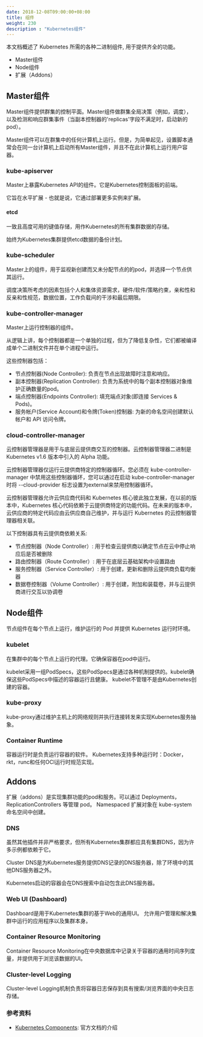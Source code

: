 ```yaml
---
date: 2018-12-08T09:00:00+08:00
title: 组件
weight: 230
description : "Kubernetes组件"
---
```


本文档概述了 Kubernetes 所需的各种二进制组件, 用于提供齐全的功能。

- Master组件
- Node组件
- 扩展（Addons）

## Master组件

Master组件提供群集的控制平面。Master组件做群集全局决策（例如，调度），以及检测和响应群集事件（当副本控制器的'replicas'字段不满足时，启动新的pod）。

Master组件可以在群集中的任何计算机上运行。但是，为简单起见，设置脚本通常会在同一台计算机上启动所有Master组件，并且不在此计算机上运行用户容器。

### kube-apiserver

Master上暴露Kubernetes API的组件。它是Kubernetes控制面板的前端。

它旨在水平扩展 - 也就是说，它通过部署更多实例来扩展。 

#### etcd

一致且高度可用的键值存储，用作Kubernetes的所有集群数据的存储。

始终为Kubernetes集群提供etcd数据的备份计划。

### kube-scheduler

Master上的组件，用于监视新创建而又未分配节点的的pod，并选择一个节点供其运行。

调度决策所考虑的因素包括个人和集体资源需求，硬件/软件/策略约束，亲和性和反亲和性规范，数据位置，工作负载间的干涉和最后期限。

### kube-controller-manager

Master上运行控制器的组件。

从逻辑上讲，每个控制器都是一个单独的过程，但为了降低复杂性，它们都被编译成单个二进制文件并在单个进程中运行。

这些控制器包括：

- 节点控制器(Node Controller): 负责在节点出现故障时注意和响应。
- 副本控制器(Replication Controller): 负责为系统中的每个副本控制器对象维护正确数量的pod。
- 端点控制器(Endpoints Controller): 填充端点对象(即连接 Services & Pods)。
- 服务帐户(Service Account)和令牌(Token)控制器: 为新的命名空间创建默认帐户和 API 访问令牌。

### cloud-controller-manager

云控制器管理器是用于与底层云提供商交互的控制器。云控制器管理器二进制是 Kubernetes v1.6 版本中引入的 Alpha 功能。

云控制器管理器仅运行云提供商特定的控制器循环。您必须在 kube-controller-manager 中禁用这些控制器循环，您可以通过在启动 kube-controller-manager 时将 --cloud-provider 标志设置为external来禁用控制器循环。

云控制器管理器允许云供应商代码和 Kubernetes 核心彼此独立发展，在以前的版本中，Kubernetes 核心代码依赖于云提供商特定的功能代码。在未来的版本中，云供应商的特定代码应由云供应商自己维护，并与运行 Kubernetes 的云控制器管理器相关联。

以下控制器具有云提供商依赖关系:

- 节点控制器（Node Controller）: 用于检查云提供商以确定节点在云中停止响应后是否被删除
- 路由控制器（Route Controller）: 用于在底层云基础架构中设置路由
- 服务控制器（Service Controller）: 用于创建，更新和删除云提供商负载均衡器
- 数据卷控制器（Volume Controller）: 用于创建，附加和装载卷，并与云提供商进行交互以协调卷

## Node组件

节点组件在每个节点上运行，维护运行的 Pod 并提供 Kubernetes 运行时环境。

### kubelet

在集群中的每个节点上运行的代理。它确保容器在pod中运行。

kubelet采用一组PodSpecs，这些PodSpecs是通过各种机制提供的。kubelet确保这些PodSpecs中描述的容器运行且健康。 kubelet不管理不是由Kubernetes创建的容器。

### kube-proxy

kube-proxy通过维护主机上的网络规则并执行连接转发来实现Kubernetes服务抽象。

### Container Runtime

容器运行时是负责运行容器的软件。 Kubernetes支持多种运行时：Docker，rkt，runc和任何OCI运行时规范实现。

## Addons

扩展（addons）是实现集群功能的pod和服务。可以通过 Deployments，ReplicationControllers 等管理 pod。 Namespaced 扩展对象在 kube-system 命名空间中创建。

### DNS

虽然其他插件并非严格要求，但所有Kubernetes集群都应具有集群DNS，因为许多示例都依赖于它。

Cluster DNS是为Kubernetes服务提供DNS记录的DNS服务器，除了环境中的其他DNS服务器之外。

Kubernetes启动的容器会在DNS搜索中自动包含此DNS服务器。

### Web UI (Dashboard)

Dashboard是用于Kubernetes集群的基于Web的通用UI。 允许用户管理和解决集群中运行的应用程序以及集群本身。

### Container Resource Monitoring

Container Resource Monitoring在中央数据库中记录关于容器的通用时间序列度量，并提供用于浏览该数据的UI。

### Cluster-level Logging

Cluster-level Logging机制负责将容器日志保存到具有搜索/浏览界面的中央日志存储。

### 参考资料

- [Kubernetes Components](https://kubernetes.io/docs/concepts/overview/components/): 官方文档的介绍

